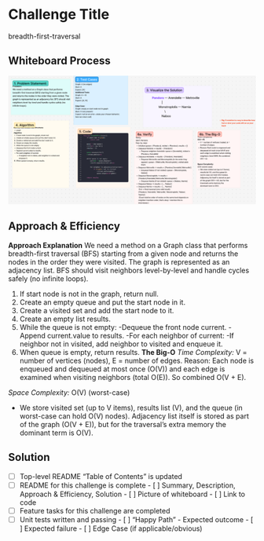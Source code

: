 # Challenge Title
<!-- Challenge Name -->
breadth-first-traversal
## Whiteboard Process
![breadth-first-traversa; ](img/breath-first-traversal-wp_cc36.png)

## Approach & Efficiency
<!-- What approach did you take? Why? What is the Big O space/time for this approach? -->
**Approach Explanation**
We need a method on a Graph class that performs breadth-first traversal (BFS) starting from a given node and returns the nodes in the order they were visited. The graph is represented as an adjacency list. BFS should visit neighbors level-by-level and handle cycles safely (no infinite loops).

1. If start node is not in the graph, return null.
2. Create an empty queue and put the start node in it.
3. Create a visited set and add the start node to it.
4. Create an empty list results.
5. While the queue is not empty:
    -Dequeue the front node current.
    -Append current.value to results.
    -For each neighbor of current:
        -If neighbor not in visited, add neighbor to visited and enqueue it.
6. When queue is empty, return results.
**The Big-O**
*Time Complexity:*
V = number of vertices (nodes), E = number of edges.
Reason: Each node is enqueued and dequeued at most once (O(V)) and each edge is examined when visiting neighbors (total O(E)). So combined O(V + E).

*Space Complexity:*
O(V) (worst-case)
- We store visited set (up to V items), results list (V), and the queue (in worst-case can hold O(V) nodes). Adjacency list itself is stored as part of the graph (O(V + E)), but for the traversal’s extra memory the dominant term is O(V).
## Solution
<!-- Show how to run your code, and examples of it in action -->

<!-- CHECKLIST: Whiteboard Process -->

 - [ ] Top-level README “Table of Contents” is updated
 - [ ] README for this challenge is complete
       - [ ] Summary, Description, Approach & Efficiency, Solution
       - [ ] Picture of whiteboard
       - [ ] Link to code
 - [ ] Feature tasks for this challenge are completed
 - [ ] Unit tests written and passing
       - [ ] “Happy Path” - Expected outcome
       - [ ] Expected failure
       - [ ] Edge Case (if applicable/obvious)
